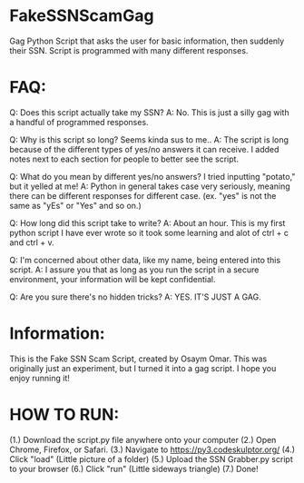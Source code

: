 # FakeSSNScamGag
Gag Python Script that asks the user for basic information, then suddenly their SSN. Script is programmed with many different responses.

# FAQ:

Q: Does this script actually take my SSN?
A: No. This is just a silly gag with a handful of programmed responses.

Q: Why is this script so long? Seems kinda sus to me..
A: The script is long because of the different types of yes/no answers it can receive. I added notes next to each section for people to better see the script.

Q: What do you mean by different yes/no answers? I tried inputting "potato," but it yelled at me!
A: Python in general takes case very seriously, meaning there can be different responses for different case. (ex. "yes" is not the same as "yEs" or "Yes" and so on.)

Q: How long did this script take to write?
A: About an hour. This is my first python script I have ever wrote so it took some learning and alot of ctrl + c and ctrl + v.

Q: I'm concerned about other data, like my name, being entered into this script.
A: I assure you that as long as you run the script in a secure environment, your information will be kept confidential.

Q: Are you sure there's no hidden tricks?
A: YES. IT'S JUST A GAG.


# Information:
This is the Fake SSN Scam Script, created by Osaym Omar. 
This was originally just an experiment, but I turned it into a gag script.
I hope you enjoy running it!


# HOW TO RUN:

(1.) Download the script.py file anywhere onto your computer
(2.) Open Chrome, Firefox, or Safari.
(3.) Navigate to https://py3.codeskulptor.org/
(4.) Click "load" (Little picture of a folder)
(5.) Upload the SSN Grabber.py script to your browser
(6.) Click "run" (Little sideways triangle)
(7.) Done!
